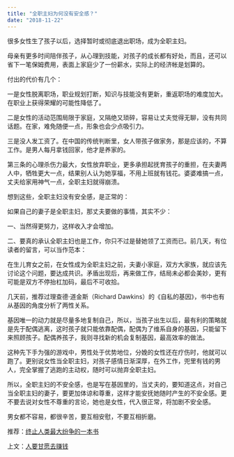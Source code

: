 ```yaml
---
title: "全职主妇为何没有安全感？"
date: "2018-11-22"
---
```


很多女性生了孩子以后，选择暂时或彻底退出职场，成为全职主妇。

母亲有更多时间陪伴孩子，从心理到技能，对孩子的成长都有好处，而且，还可以省下一笔保姆费用，表面上家庭少了一份薪水，实际上的经济帐是划算的。

付出的代价有几个：

一是女性脱离职场，职业规划打断，知识与技能没有更新，重返职场的难度加大。在职业上获得荣耀的可能性降低了。

二是女性的活动范围局限于家庭，又隔绝又琐碎，容易让丈夫觉得无聊，没有共同话题。在家，难免随便一点，形象也会少点吸引力。

三是没人发工资了。在中国的传统判断里，女人带孩子做家务，那是应该的，不算工作。是男人每月拿钱回家，他才是养家的。

第三条的心理杀伤力最大，女性放弃职业，更多承担起抚育孩子的重担，在夫妻两人中，牺牲更大一点，结果别人认为她享福，不用上班就有钱花。婆婆难搞一点，丈夫给家用神气一点，全职主妇就得崩溃。

想到这些，全职主妇没有安全感，是正常的：

如果自己的妻子是全职主妇，那丈夫要做的事情，其实不少：

一、当然得更努力，这样收入才会增加。

二、要真的承认全职主妇也是工作，你只不过是替她领了工资而已。前几天，有位读者的留言，可以当作范本：

在生儿育女之前，在女性成为全职主妇之前，夫妻小家庭，双方大家族，就应该先讨论这个问题，要达成共识。矛盾出现后，再来做工作，结局未必都会美妙，更有可能是双方不停抬杠加码，最后不可收拾。

几天前，推荐过理查德·道金斯（Richard Dawkins）的《自私的基因》，书中也有从基因的角度分析了两性关系。

基因唯一的动力就是尽量多地复制自己，所以，当孩子出生以后，最有利的策略就是先于配偶逃离，这时孩子就只能依靠配偶，配偶为了维系自身的基因，只能留下来照顾孩子。配偶养孩子，我则寻找新的机会复制基因，最高效率的做法。

这种先下手为强的游戏中，男性处于优势地位，分娩的女性还在疗伤时，他就可以跑了。更别说女性当全职主妇，对孩子感情日渐深厚，在外工作，兜里有钱的男人，完全掌握了逃跑的主动权，随时可以抛弃全职主妇。

所以，全职主妇的不安全感，也是写在基因里的，当丈夫的，要知道这点，对自己当全职主妇的妻子，要更加体谅和尊重，这样才能安抚她随时产生的不安全感。更不要去说对女性不尊重的言论，她也是女性，代入很正常，将加剧不安全感。

男女都不容易，都很辛苦，要互相安慰，不要互相折磨。

推荐：[终止人类最大纷争的一本书](http://mp.weixin.qq.com/s?__biz=MjM5NDU0Mjk2MQ==&mid=2651631570&idx=1&sn=bc7c18657322ad42e6b1c58ffa9dbc17&chksm=bd7e2bcc8a09a2da77396e045d361c7288d9a73f8a30eb1298c2a6e2d190bfae737d00226d5a&scene=21#wechat_redirect)

上文：[人要甘愿去赚钱](http://mp.weixin.qq.com/s?__biz=MjM5NDU0Mjk2MQ==&mid=2651631609&idx=1&sn=908fb15cfa68799db056045352ec533f&chksm=bd7e2be78a09a2f173e224da75dcb4a70b8661978945dec83d40450391e2610288b94d4ab054&scene=21#wechat_redirect)
